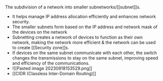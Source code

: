 The subdivision of a network into smaller subnetworks/[[subnet]]s.
- It helps manage IP address allocation efficiently and enhances network security.
- The smaller subnets form based on the IP address and network mask of the devices on the network
- Subnetting creates a network of devices to function as their own network, making the network more efficient & the network can be used to create [[Security zone]]s. 
- If devices on the same subnet communicate with each other, the switch changes the transmissions to stay on the same subnet, improving speed and efficiency of the communications.
- ![[Pasted image 20230918153529.png]]
- [[CIDR (Classless Inter-Domain Routing)]]